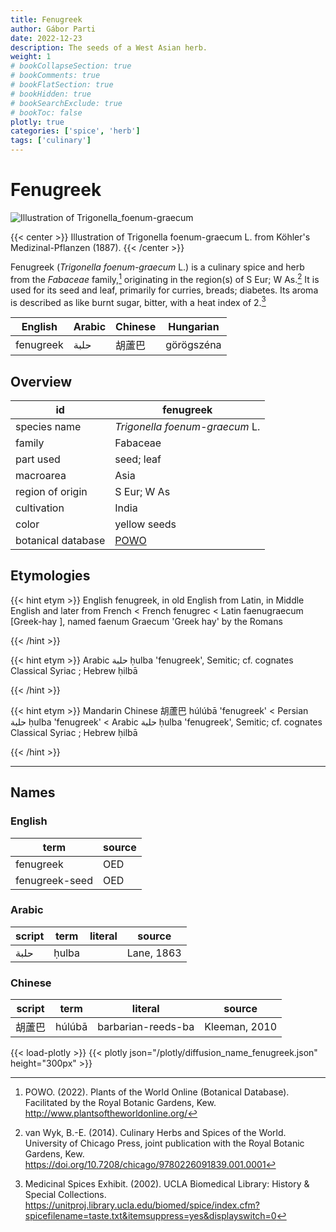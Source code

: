 ```yaml
---
title: Fenugreek
author: Gábor Parti
date: 2022-12-23
description: The seeds of a West Asian herb.
weight: 1
# bookCollapseSection: true
# bookComments: true
# bookFlatSection: true
# bookHidden: true
# bookSearchExclude: true
# bookToc: false
plotly: true
categories: ['spice', 'herb']
tags: ['culinary']
---
```


# Fenugreek

![Illustration of Trigonella_foenum-graecum](/images/kohler/fenugreek.png)

{{< center >}}
Illustration of Trigonella foenum-graecum L. from Köhler's Medizinal-Pflanzen (1887).
{{< /center >}}

Fenugreek (*Trigonella foenum-graecum* L.) is a culinary spice and herb from the *Fabaceae* family,[^powo] originating in the region(s) of S Eur; W As.[^van_wyk_culinary_2014] It is used for its seed and leaf, primarily for curries, breads; diabetes. Its aroma is described as like burnt sugar, bitter, with a heat index of 2.[^ucla_medicinal_2002]

| English |Arabic|Chinese| Hungarian|
|---------|------|-------|----------|
|fenugreek| حلبة |  胡蘆巴  |görögszéna|

## Overview

|        id        |                     fenugreek                     |
|------------------|---------------------------------------------------|
|   species name   |           *Trigonella foenum-graecum* L.          |
|      family      |                      Fabaceae                     |
|     part used    |                     seed; leaf                    |
|     macroarea    |                        Asia                       |
| region of origin |                    S Eur; W As                    |
|    cultivation   |                       India                       |
|       color      |                    yellow seeds                   |
|botanical database|[POWO](https://powo.science.kew.org/taxon/523957-1)|

## Etymologies

{{< hint etym >}}
English fenugreek, in old English from Latin, in Middle English and later from French < French fenugrec < Latin faenugraecum [Greek-hay ], named faenum Graecum 'Greek hay' by the Romans

{{< /hint >}}

{{< hint etym >}}
Arabic حلبة ḥulba 'fenugreek', Semitic; cf. cognates Classical Syriac ; Hebrew ḥilbā

{{< /hint >}}

{{< hint etym >}}
Mandarin Chinese 胡蘆巴 húlúbā 'fenugreek' < Persian حلبة ḥulba 'fenugreek' < Arabic حلبة ḥulba 'fenugreek', Semitic; cf. cognates Classical Syriac ; Hebrew ḥilbā

{{< /hint >}}

***

## Names

### English

|     term     |source|
|--------------|------|
|   fenugreek  |  OED |
|fenugreek-seed|  OED |

### Arabic

|script| term|literal|  source  |
|------|-----|-------|----------|
| حلبة |ḥulba|       |Lane, 1863|

### Chinese

|script| term |      literal     |    source   |
|------|------|------------------|-------------|
|  胡蘆巴 |húlúbā|barbarian-reeds-ba|Kleeman, 2010|

{{< load-plotly >}}
{{< plotly json="/plotly/diffusion_name_fenugreek.json" height="300px" >}}

[^powo]: POWO. (2022). Plants of the World Online (Botanical Database). Facilitated by the Royal Botanic Gardens, Kew. http://www.plantsoftheworldonline.org/
[^van_wyk_culinary_2014]: van Wyk, B.-E. (2014). Culinary Herbs and Spices of the World. University of Chicago Press, joint publication with the Royal Botanic Gardens, Kew. https://doi.org/10.7208/chicago/9780226091839.001.0001
[^ucla_medicinal_2002]: Medicinal Spices Exhibit. (2002). UCLA Biomedical Library: History & Special Collections. https://unitproj.library.ucla.edu/biomed/spice/index.cfm?spicefilename=taste.txt&itemsuppress=yes&displayswitch=0

